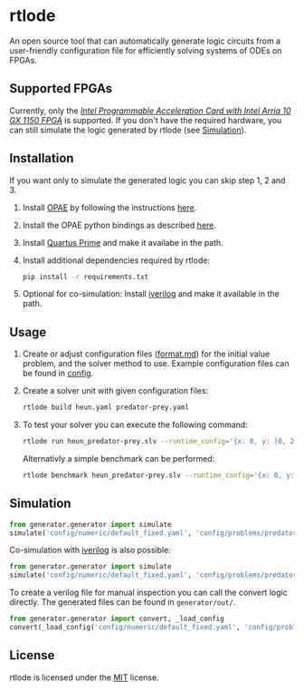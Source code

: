 # rtlode
An open source tool that can automatically generate logic circuits from a user-friendly configuration file for efficiently solving systems of ODEs on FPGAs.

## Supported FPGAs
Currently, only the *[Intel Programmable Acceleration Card with Intel Arria 10 GX 1150 FPGA](https://www.intel.com/content/dam/www/programmable/us/en/pdfs/literature/hb/arria-10/a10_handbook.pdf)* is supported.
If you don't have the required hardware, you can still simulate the logic generated by rtlode (see [Simulation](#simulation)).

## Installation
If you want only to simulate the generated logic you can skip step 1, 2 and 3.

1. Install [OPAE](https://01.org/OPAE) by following the instructions [here](https://opae.github.io/latest/docs/install_guide/installation_guide.html).

2. Install the OPAE python bindings as described [here](https://opae.github.io/latest/docs/README.html#installation).

3. Install [Quartus Prime](https://www.intel.de/content/www/de/de/software/programmable/quartus-prime/overview.html) and make it availabe in the path.

4. Install additional dependencies required by rtlode:
    ```bash
    pip install -r requirements.txt
    ```

5. Optional for co-simulation: Install [iverilog](https://github.com/steveicarus/iverilog) and make it available in the path.

## Usage
1. Create or adjust configuration files ([format.md](config/format.md)) for the initial value problem, and the solver method to use.
    Example configuration files can be found in [config](config).

2. Create a solver unit with given configuration files:
    ```bash
    rtlode build heun.yaml predator-prey.yaml
    ```

3.  To test your solver you can execute the following command:
    ```bash
    rtlode run heun_predator-prey.slv --runtime_config='{x: 0, y: [0, 2], n: 60, h: 0.17}'
    ```
    Alternativly a simple benchmark can be performed:
    ```bash
    rtlode benchmark heun_predator-prey.slv --runtime_config='{x: 0, y: [0, 2], n: 60, h: 0.17}'
    ```

## Simulation

```python
from generator.generator import simulate
simulate('config/numeric/default_fixed.yaml', 'config/problems/predator-prey.yaml', 'config/methods/heun.yaml')
```

Co-simulation with [iverilog](https://github.com/steveicarus/iverilog) is also possible:
```python
from generator.generator import simulate
simulate('config/numeric/default_fixed.yaml', 'config/problems/predator-prey.yaml', 'config/methods/heun.yaml', cosimulate=True)
```

To create a verilog file for manual inspection you can call the convert logic directly. The generated files can be found in `generator/out/`.
```python
from generator.generator import convert, _load_config
convert(_load_config('config/numeric/default_fixed.yaml', 'config/problems/vdpol.yaml', 'config/methods/rk4.yaml'))
```

## License
rtlode is licensed under the [MIT](LICENSE) license.